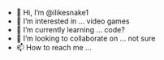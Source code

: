 - 👋 Hi, I’m @ilikesnake1
- 👀 I’m interested in ... video games
- 🌱 I’m currently learning ... code?
- 💞️ I’m looking to collaborate on ... not sure
- 📫 How to reach me ... 

<!---
ilikesnake1/ilikesnake1 is a ✨ special ✨ repository because its `README.md` (this file) appears on your GitHub profile.
You can click the Preview link to take a look at your changes.
--->
